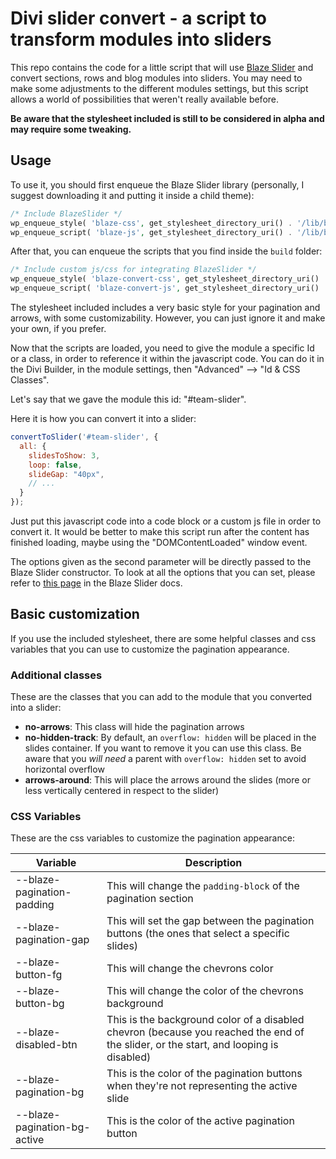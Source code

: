 # Divi slider convert - a script to transform modules into sliders

This repo contains the code for a little script that will use [Blaze Slider](https://github.com/blaze-slider/blaze-slider)
and convert sections, rows and blog modules into sliders. You may need to make some adjustments to the different modules
settings, but this script allows a world of possibilities that weren't really available before.

**Be aware that the stylesheet included is still to be considered in alpha and may require some tweaking.**

## Usage

To use it, you should first enqueue the Blaze Slider library (personally, I suggest downloading it and
putting it inside a child theme):

```php
/* Include BlazeSlider */
wp_enqueue_style( 'blaze-css', get_stylesheet_directory_uri() . '/lib/blaze.css');
wp_enqueue_script( 'blaze-js', get_stylesheet_directory_uri() . '/lib/blaze-slider.min.js');
```

After that, you can enqueue the scripts that you find inside the `build` folder:

```php
/* Include custom js/css for integrating BlazeSlider */
wp_enqueue_style( 'blaze-convert-css', get_stylesheet_directory_uri() . '/lib/divi-slider-style.css', [], '1.0.0');
wp_enqueue_script( 'blaze-convert-js', get_stylesheet_directory_uri() . '/lib/divi-elements-to-slider.min.js', [], '1.0.0');
```

The stylesheet included includes a very basic style for your pagination and arrows, with some customizability.
However, you can just ignore it and make your own, if you prefer.

Now that the scripts are loaded, you need to give the module a specific Id or a class, in order to reference it
within the javascript code. You can do it in the Divi Builder, in the module settings, then "Advanced" --> "Id & CSS Classes".

Let's say that we gave the module this id: "#team-slider".

Here it is how you can convert it into a slider:

```js
convertToSlider('#team-slider', {
  all: {
    slidesToShow: 3,
    loop: false,
    slideGap: "40px",
    // ...
  }
});
```

Just put this javascript code into a code block or a custom js file in order to convert it. It would be better to
make this script run after the content has finished loading, maybe using the "DOMContentLoaded" window event.

The options given as the second parameter will be directly passed to the Blaze Slider constructor. To look at all
the options that you can set, please refer to [this page](https://blaze-slider.dev/docs/Tutorial/config) in the Blaze Slider docs.

## Basic customization

If you use the included stylesheet, there are some helpful classes and css variables that you can use to customize
the pagination appearance.

### Additional classes

These are the classes that you can add to the module that you converted into a slider:

* **no-arrows**: This class will hide the pagination arrows
* **no-hidden-track**: By default, an `overflow: hidden` will be placed in the slides container. If you want to remove it you can use this class. Be aware that you *will need* a parent with `overflow: hidden` set to avoid horizontal overflow
* **arrows-around**: This will place the arrows around the slides (more or less vertically centered in respect to the slider)

### CSS Variables

These are the css variables to customize the pagination appearance:

| Variable | Description |
| -------- | ----------- |
| --blaze-pagination-padding | This will change the `padding-block` of the pagination section |
| --blaze-pagination-gap | This will set the gap between the pagination buttons (the ones that select a specific slides) |
| --blaze-button-fg | This will change the chevrons color |
| --blaze-button-bg | This will change the color of the chevrons background |
| --blaze-disabled-btn | This is the background color of a disabled chevron (because you reached the end of the slider, or the start, and looping is disabled) |
| --blaze-pagination-bg | This is the color of the pagination buttons when they're not representing the active slide |
| --blaze-pagination-bg-active | This is the color of the active pagination button |

